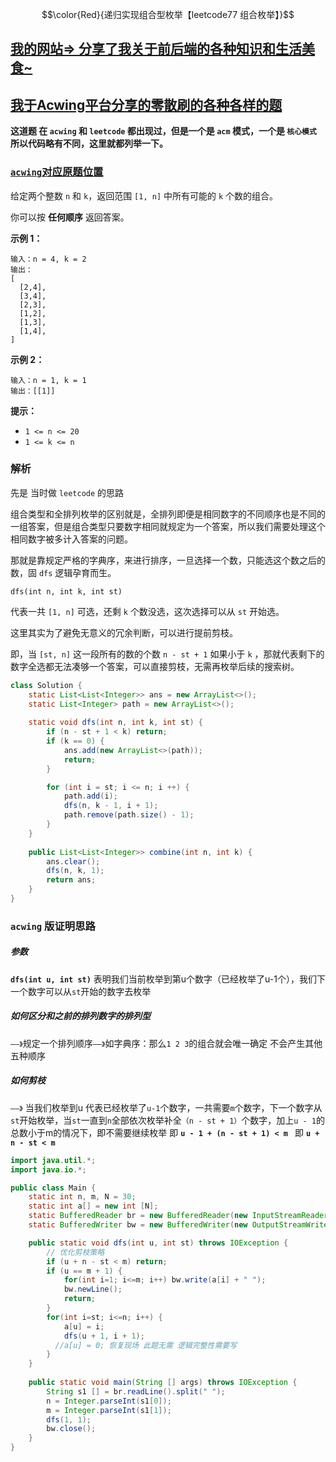 $$\color{Red}{递归实现组合型枚举【leetcode77 组合枚举】}$$

## [我的网站=> 分享了我关于前后端的各种知识和生活美食~](https://www.fanxy.cloud/archives/SolutionMap)

## [我于Acwing平台分享的零散刷的各种各样的题](https://www.acwing.com/blog/content/33005/) 



**这道题 在 `acwing` 和 `leetcode` 都出现过，但是一个是 `acm` 模式，一个是 `核心模式` 所以代码略有不同，这里就都列举一下。**

### [`acwing`对应原题位置](https://www.acwing.com/problem/content/description/95/)

给定两个整数 `n` 和 `k`，返回范围 `[1, n]` 中所有可能的 `k` 个数的组合。

你可以按 **任何顺序** 返回答案。

 

**示例 1：**

```
输入：n = 4, k = 2
输出：
[
  [2,4],
  [3,4],
  [2,3],
  [1,2],
  [1,3],
  [1,4],
]
```

**示例 2：**

```
输入：n = 1, k = 1
输出：[[1]]
```

 

**提示：**

- `1 <= n <= 20`
- `1 <= k <= n`



### 解析

先是 当时做 `leetcode` 的思路

组合类型和全排列枚举的区别就是，全排列即便是相同数字的不同顺序也是不同的一组答案，但是组合类型只要数字相同就规定为一个答案，所以我们需要处理这个相同数字被多计入答案的问题。

那就是靠规定严格的字典序，来进行排序，一旦选择一个数，只能选这个数之后的数，固 `dfs` 逻辑孕育而生。

`dfs(int n, int k, int st)`

代表一共 `[1, n]` 可选，还剩 `k` 个数没选，这次选择可以从 `st` 开始选。

这里其实为了避免无意义的冗余判断，可以进行提前剪枝。

即，当 `[st, n]` 这一段所有的数的个数 `n - st + 1` 如果小于 `k` ，那就代表剩下的数字全选都无法凑够一个答案，可以直接剪枝，无需再枚举后续的搜索树。



```java 
class Solution {
    static List<List<Integer>> ans = new ArrayList<>();
    static List<Integer> path = new ArrayList<>();
    
    static void dfs(int n, int k, int st) {
        if (n - st + 1 < k) return;
        if (k == 0) {
            ans.add(new ArrayList<>(path));
            return;
        }

        for (int i = st; i <= n; i ++) {
            path.add(i);
            dfs(n, k - 1, i + 1);
            path.remove(path.size() - 1);
        }
    }
    
    public List<List<Integer>> combine(int n, int k) {
        ans.clear();
        dfs(n, k, 1);
        return ans;
    }
}
```





### `acwing` 版证明思路

##### 参数
 **`dfs(int u, int st)`** 表明我们当前枚举到第u个数字（已经枚举了u-1个），我们下一个数字可以从`st`开始的数字去枚举



##### 如何区分和之前的排列数字的排列型
`——》`规定一个排列顺序`——》`如字典序：那么`1 2 3`的组合就会唯一确定 不会产生其他五种顺序



##### 如何剪枝
`——》` 当我们枚举到u 代表已经枚举了`u-1`个数字，一共需要`m`个数字，下一个数字从`st`开始枚举，当`st`一直到`n`全部依次枚举补全`（n - st + 1）`个数字，加上`u - 1`的总数小于m的情况下，即不需要继续枚举
即 **`u - 1 + (n - st + 1) < m `**
即 **`u + n - st < m`**



```java
import java.util.*;
import java.io.*;

public class Main {
    static int n, m, N = 30;
    static int a[] = new int [N];
    static BufferedReader br = new BufferedReader(new InputStreamReader(System.in));
    static BufferedWriter bw = new BufferedWriter(new OutputStreamWriter(System.out));

    public static void dfs(int u, int st) throws IOException {
        // 优化剪枝策略
        if (u + n - st < m) return;
        if (u == m + 1) {
            for(int i=1; i<=m; i++) bw.write(a[i] + " ");
            bw.newLine();
            return;
        }
        for(int i=st; i<=n; i++) {
            a[u] = i;
            dfs(u + 1, i + 1);
          //a[u] = 0; 恢复现场 此题无需 逻辑完整性需要写
        }
    }
 
    public static void main(String [] args) throws IOException {
        String s1 [] = br.readLine().split(" ");
        n = Integer.parseInt(s1[0]);
        m = Integer.parseInt(s1[1]);
        dfs(1, 1);
        bw.close();
    }
}
```